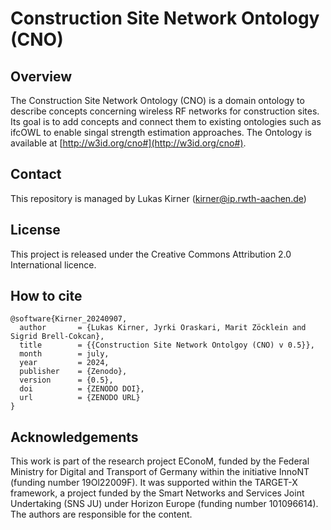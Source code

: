# Construction Site Network Ontology (CNO)


## Overview 
The Construction Site Network Ontology (CNO) is a domain ontology to describe concepts concerning wireless RF networks for construction sites. Its goal is to add concepts and connect them to existing ontologies such as ifcOWL to enable singal strength estimation approaches.
The Ontology is available at [http://w3id.org/cno#](http://w3id.org/cno#).

## Contact
This repository is managed by Lukas Kirner (kirner@ip.rwth-aachen.de)

## License
This project is released under the Creative Commons Attribution 2.0 International licence. 

## How to cite
```
@software{Kirner_20240907,
  author       = {Lukas Kirner, Jyrki Oraskari, Marit Zöcklein and Sigrid Brell-Cokcan},
  title        = {{Construction Site Network Ontolgoy (CNO) v 0.5}},
  month        = july,
  year         = 2024,
  publisher    = {Zenodo},
  version      = {0.5},
  doi          = {ZENODO DOI},
  url          = {ZENODO URL}
}
```

## Acknowledgements
This work is part of the research project EConoM, funded by the Federal Ministry for Digital and Transport of Germany within the initiative InnoNT (funding number 19Ol22009F). It was supported within the TARGET-X framework, a project funded by the Smart Networks and Services Joint Undertaking (SNS JU) under Horizon Europe (funding number 101096614). The authors are responsible for the content.